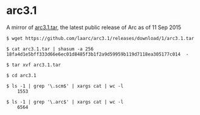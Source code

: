 # arc3.1

A mirror of [arc3.1.tar](https://github.com/laarc/arc3.1/releases/download/1/arc3.1.tar), the latest public release of Arc as of 11 Sep 2015

```
$ wget https://github.com/laarc/arc3.1/releases/download/1/arc3.1.tar

$ cat arc3.1.tar | shasum -a 256
18fa4d1e5bff333d66e6ec01d8485f3b1f2a9d59959b119d7118ea305177c014  -

$ tar xvf arc3.1.tar

$ cd arc3.1

$ ls -1 | grep '\.scm$' | xargs cat | wc -l
    1553

$ ls -1 | grep '\.arc$' | xargs cat | wc -l
    6564
```

